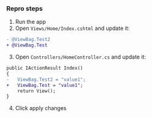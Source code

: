 ### Repro steps

1) Run the app
2) Open `Views/Home/Index.cshtml` and update it:

```diff
- @ViewBag.Test2
+ @ViewBag.Test
```
3) Open `Controllers/HomeController.cs` and update it:

```diff
public IActionResult Index()
{
-   ViewBag.Test2 = "value1";
+   ViewBag.Test = "value1";
    return View();
}
```
4) Click apply changes


